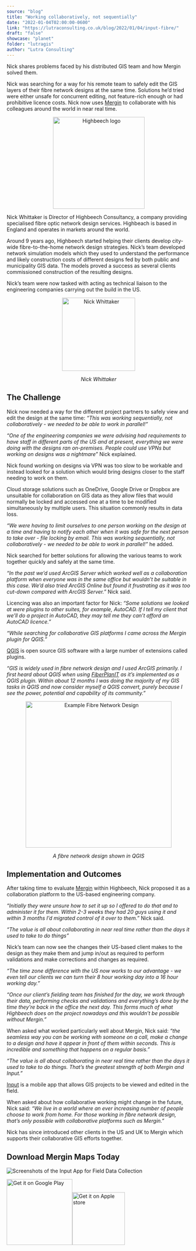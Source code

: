 ```yaml
---
source: "blog"
title: "Working collaboratively, not sequentially"
date: "2022-01-04T02:00:00-0600"
link: "https://lutraconsulting.co.uk/blog/2022/01/04/input-fibre/"
draft: "false"
showcase: "planet"
folder: "lutragis"
author: "Lutra Consulting"
---
```


<p>Nick shares problems faced by his distributed GIS team and how Mergin solved them.</p>

<!-- more -->

<p>Nick was searching for a way for his remote team to safely edit the GIS layers of their fibre network designs at the same time. Solutions he’d tried were either unsafe for concurrent editing, not feature-rich enough or had prohibitive licence costs. Nick now uses <a href="https://merginmaps.com">Mergin</a> to collaborate with his colleagues around the world in near real time.</p>

<center>
<img alt="Highbeech logo" src="https://lutraconsulting.co.uk/img/case-studies/fibre/Highbeechlogo.png" width="251" />
</center>

<p>Nick Whittaker is Director of Highbeech Consultancy, a company providing specialised fibre optic network design services. Highbeach is based in England and operates in markets around the world.</p>

<p>Around 9 years ago, Highbeech started helping their clients develop city-wide fibre-to-the-home network design strategies. Nick’s team developed network simulation models which they used to understand the performance and likely construction costs of different designs fed by both public and municipality GIS data.  The models proved a success as several clients commissioned construction of the resulting designs.</p>

<p>Nick’s team were now tasked with acting as technical liaison to the engineering companies carrying out the build in the US.</p>

<center>
<img alt="Nick Whittaker" src="https://lutraconsulting.co.uk/img/case-studies/fibre/Nick.jpg" width="200 " />
<p><em>Nick Whittaker</em></p>
</center>

<h2 id="the-challenge">The Challenge</h2>

<p>Nick now needed a way for the different project partners to safely view and edit the design at the same time: <em>“This was working sequentially, not collaboratively - we needed to be able to work in parallel!”</em></p>

<p><em>“One of the engineering companies we were advising had requirements to have staff in different parts of the US and at present, everything we were doing with the designs ran on-premises. People could use VPNs but working on designs was a nightmare”</em> Nick explained.</p>

<p>Nick found working on designs via VPN was too slow to be workable and instead looked for a solution which would bring designs closer to the staff needing to work on them.</p>

<p>Cloud storage solutions such as OneDrive, Google Drive or Dropbox are unsuitable for collaboration on GIS data as they allow files that would normally be locked and accessed one at a time to be modified simultaneously by multiple users.  This situation commonly results in data loss.</p>

<p><em>“We were having to limit ourselves to one person working on the design at a time and having to notify each other when it was safe for the next person to take over - file locking by email. This was working sequentially, not collaboratively - we needed to be able to work in parallel!”</em> he added.</p>

<p>Nick searched for better solutions for allowing the various teams to work together quickly and safely at the same time.</p>

<p><em>“In the past we’d used ArcGIS Server which worked well as a collaboration platform when everyone was in the same office but wouldn’t be suitable in this case.  We’d also tried ArcGIS Online but found it frustrating as it was too cut-down compared with ArcGIS Server.”</em> Nick said.</p>

<p>Licencing was also an important factor for Nick: <em>“Some solutions we looked at were plugins to other suites, for example, AutoCAD. If I tell my client that we’ll do a project in AutoCAD, they may tell me they can’t afford an AutoCAD licence.”</em></p>

<p><em>“While searching for collaborative GIS platforms I came across the Mergin plugin for QGIS.”</em></p>

<p><a href="https://qgis.org">QGIS</a> is open source GIS software with a large number of extensions called plugins.</p>

<p><em>“GIS is widely used in fibre network design and I used ArcGIS primarily.  I first heard about QGIS when using <a href="https://comsof.com/fiber/">FiberPlanIT</a> as it’s implemented as a QGIS plugin.  Within about 12 months I was doing the majority of my GIS tasks in QGIS and now consider myself a QGIS convert, purely because I see the power, potential and capability of its community.”</em></p>

<center>
<img alt="Example Fibre Network Design" src="https://lutraconsulting.co.uk/img/case-studies/fibre/example_design.jpg" width="400 " />
<p><em>A fibre network design shown in QGIS</em></p>
</center>

<h2 id="implementation-and-outcomes">Implementation and Outcomes</h2>

<p>After taking time to evaluate <a href="https://merginmaps.com">Mergin</a> within Highbeech, Nick proposed it as a collaboration platform to the US-based engineering company.</p>

<p><em>“Initially they were unsure how to set it up so I offered to do that and to administer it for them.  Within 2-3 weeks they had 20 guys using it and within 3 months I’d migrated control of it over to them.”</em> Nick said.</p>

<p><em>“The value is all about collaborating in near real time rather than the days it used to take to do things”</em></p>

<p>Nick’s team can now see the changes their US-based client makes to the design as they make them and jump in/out as required to perform validations and make corrections and changes as required.</p>

<p><em>“The time zone difference with the US now works to our advantage - we even tell our clients we can turn their 8 hour working day into a 16 hour working day.”</em></p>

<p><em>“Once our client’s fielding team has finished for the day, we work through their data, performing checks and validations and everything’s done by the time they’re back in the office the next day. This forms much of what Highbeech does on the project nowadays and this wouldn’t be possible without Mergin.”</em></p>

<p>When asked what worked particularly well about Mergin, Nick said: <em>“the seamless way you can be working with someone on a call, make a change to a design and have it appear in front of them within seconds. This is incredible and something that happens on a regular basis.”</em></p>

<p><em>“The value is all about collaborating in near real time rather than the days it used to take to do things. That’s the greatest strength of both Mergin and Input.”</em></p>

<p><a href="https://merginmaps.com">Input</a> is a mobile app that allows GIS projects to be viewed and edited in the field.</p>

<p>When asked about how collaborative working might change in the future, Nick said: <em>“We live in a world where an ever increasing number of people choose to work from home. For those working in fibre network design, that’s only possible with collaborative platforms such as Mergin.”</em></p>

<p>Nick has since introduced other clients in the US and UK to Mergin which supports their collaborative GIS efforts together.</p>

<h2 id="download-mergin-maps-today">Download Mergin Maps Today</h2>

<p><img alt="Screenshots of the Input App for Field Data Collection" src="https://lutraconsulting.co.uk/img/posts/input_app_for_field_data_collection.jpg" /></p>

<p><a href="https://play.google.com/store/apps/details?id=uk.co.lutraconsulting&amp;utm_source=lutra-atom&amp;utm_medium=lutra-blog&amp;utm_campaign=input"><img alt="Get it on Google Play" src="https://play.google.com/intl/en_us/badges/images/generic/en_badge_web_generic.png" width="180px" /></a><a href="https://apps.apple.com/us/app/input/id1478603559?ls=1&amp;utm_source=lutra-atom&amp;utm_medium=lutra-blog&amp;utm_campaign=input"><img alt="Get it on Apple store" src="https://www.lutraconsulting.co.uk/img/posts/App_Store.svg" style="padding-top: 0px;" width="144px" /></a></p>
